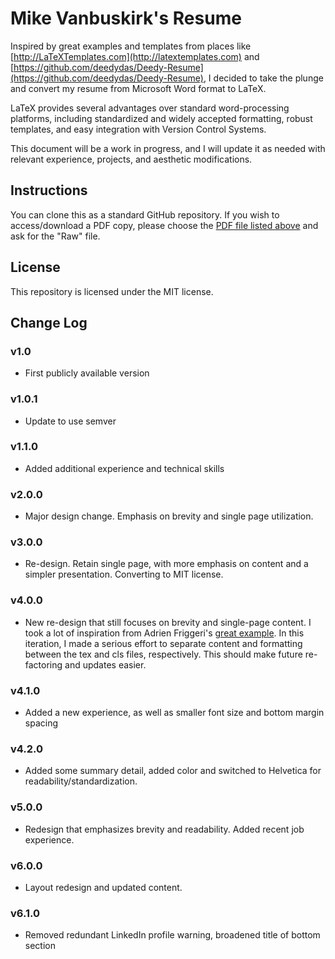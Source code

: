 # Mike Vanbuskirk's Resume

Inspired by great examples and templates from places like [http://LaTeXTemplates.com](http://latextemplates.com) and [https://github.com/deedydas/Deedy-Resume](https://github.com/deedydas/Deedy-Resume), I decided to take the plunge and convert my resume from Microsoft Word format to LaTeX.

LaTeX provides several advantages over standard word-processing platforms, including standardized and widely accepted formatting, robust templates, and easy integration with Version Control Systems.

This document will be a work in progress, and I will update it as needed with relevant experience, projects, and aesthetic modifications.

## Instructions
You can clone this as a standard GitHub repository. If you wish to access/download a PDF copy, please choose the [PDF file listed above](https://github.com/codevbus/mv-resume/blob/master/mv_cv.pdf) and ask for the "Raw" file.

## License
This repository is licensed under the MIT license.

## Change Log
### v1.0
* First publicly available version

### v1.0.1
* Update to use semver

### v1.1.0
* Added additional experience and technical skills

### v2.0.0
* Major design change. Emphasis on brevity and single page utilization.

### v3.0.0
* Re-design. Retain single page, with more emphasis on content and a simpler presentation.
Converting to MIT license.

### v4.0.0
* New re-design that still focuses on brevity and single-page content. I took a lot of inspiration from Adrien Friggeri's [great example](https://www.latextemplates.com/template/friggeri-resume-cv). In this iteration, I made a serious effort to separate content and formatting between the tex and cls files, respectively. This should make future re-factoring and updates easier.

### v4.1.0
* Added a new experience, as well as smaller font size and bottom margin spacing

### v4.2.0
* Added some summary detail, added color and switched to Helvetica for readability/standardization.

### v5.0.0
* Redesign that emphasizes brevity and readability. Added recent job experience.

### v6.0.0
* Layout redesign and updated content.

### v6.1.0
* Removed redundant LinkedIn profile warning, broadened title of bottom section

